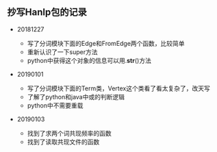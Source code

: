 ## 抄写Hanlp包的记录

- 20181227
    - 写了分词模块下面的Edge和FromEdge两个函数，比较简单
    - 重新认识了一下super方法
    - python中获得这个对象的信息可以用.__str__()方法
    
- 20190101
    - 写了分词模块下面的Term类，Vertex这个类看了看太复杂了，改天写
    - 了解了python和java中或的判断逻辑
    - python中不需要重载
    
- 20190103
    - 找到了求两个词共现频率的函数
    - 找到了读取共现文件的函数
    